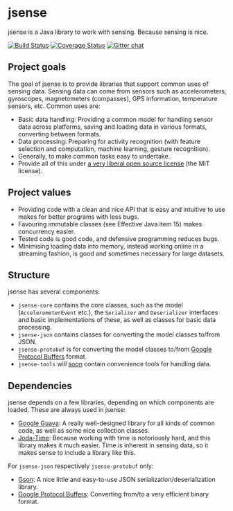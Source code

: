 # jsense

jsense is a Java library to work with sensing. Because sensing is nice.

[![Build Status](https://travis-ci.org/markuswustenberg/jsense.png?branch=master)](https://travis-ci.org/markuswustenberg/jsense)
[![Coverage Status](https://coveralls.io/repos/markuswustenberg/jsense/badge.png?branch=master)](https://coveralls.io/r/markuswustenberg/jsense?branch=master)
[![Gitter chat](https://badges.gitter.im/markuswustenberg/jsense.png)](https://gitter.im/markuswustenberg/jsense)

## Project goals

The goal of jsense is to provide libraries that support common uses of sensing data. Sensing data can come from sensors such as accelerometers, gyroscopes, magnetometers (compasses), GPS information, temperature sensors, etc. Common uses are:

- Basic data handling: Providing a common model for handling sensor data across platforms, saving and loading data in various formats, converting between formats.
- Data processing: Preparing for activity recognition (with feature selection and computation, machine learning, gesture recognition).
- Generally, to make common tasks easy to undertake.
- Provide all of this under [a very liberal open source license](https://github.com/markuswustenberg/jsense/blob/master/LICENSE) (the MIT license).

## Project values

- Providing code with a clean and nice API that is easy and intuitive to use makes for better programs with less bugs.
- Favouring immutable classes (see Effective Java item 15) makes concurrency easier.
- Tested code is good code, and defensive programming reduces bugs.
- Minimising loading data into memory, instead working online in a streaming fashion, is good and sometimes necessary for large datasets.

## Structure

jsense has several components:

- `jsense-core` contains the core classes, such as the model (`AccelerometerEvent` etc.), the `Serializer` and `Deserializer` interfaces and basic implementations of these, as well as classes for basic data processing.
- `jsense-json` contains classes for converting the model classes to/from JSON.
- `jsense-protobuf` is for converting the model classes to/from [Google Protocol Buffers](https://developers.google.com/protocol-buffers/) format.
- `jsense-tools` will [soon](https://github.com/markuswustenberg/jsense/issues/26) contain convenience tools for handling data.

## Dependencies

jsense depends on a few libraries, depending on which components are loaded. These are always used in jsense:

- [Google Guava](https://code.google.com/p/guava-libraries/): A really well-designed library for all kinds of common code, as well as some nice collection classes.
- [Joda-Time](http://www.joda.org/joda-time/): Because working with time is notoriously hard, and this library makes it much easier. Time is inherent in sensing data, so it makes sense to include a library like this.

For `jsense-json` respectively `jsense-protobuf` only:

- [Gson](https://code.google.com/p/google-gson/): A nice little and easy-to-use JSON serialization/deserialization library.
- [Google Protocol Buffers](https://developers.google.com/protocol-buffers/): Converting from/to a very efficient binary format.
